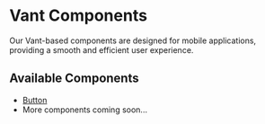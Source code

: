 # Vant Components

Our Vant-based components are designed for mobile applications, providing a smooth and efficient user experience.

## Available Components

- [Button](/vant-components/button)
- More components coming soon...
